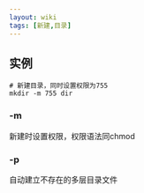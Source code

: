 ```yaml
---
layout: wiki
tags: [新建,目录]
---
```


## 实例

```
# 新建目录，同时设置权限为755
mkdir -m 755 dir
```

### -m

新建时设置权限，权限语法同chmod

### -p

自动建立不存在的多层目录文件
